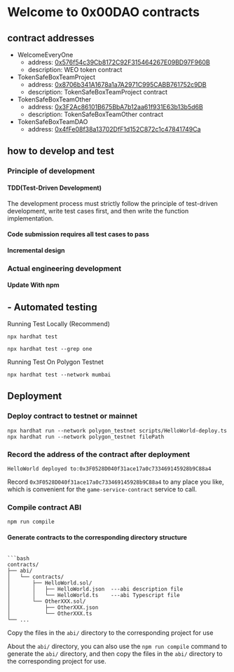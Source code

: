 # Welcome to 0x00DAO contracts

## contract addresses

- WelcomeEveryOne
  - address: [0x576f54c39Cb8172C92F315464267E09BD97F960B](https://polygonscan.com/address/0x576f54c39Cb8172C92F315464267E09BD97F960B)
  - description: WEO token contract
- TokenSafeBoxTeamProject
  - address: [0x8706b341A1678a1a7A2971C995CABB761752c9DB](https://polygonscan.com/address/0x8706b341A1678a1a7A2971C995CABB761752c9DB)
  - description: TokenSafeBoxTeamProject contract
- TokenSafeBoxTeamOther
  - address: [0x3F2Ac86101B675BbA7b12aa61f931E63b13b5d6B](https://polygonscan.com/address/0x3F2Ac86101B675BbA7b12aa61f931E63b13b5d6B)
  - description: TokenSafeBoxTeamOther contract
- TokenSafeBoxTeamDAO
  - address: [0x4fFe08f38a13702DfF1d152C872c1c47841749Ca](https://polygonscan.com/address/0x4fFe08f38a13702DfF1d152C872c1c47841749Ca)

## how to develop and test

### Principle of development

#### TDD(Test-Driven Development)

The development process must strictly follow the principle of test-driven development, write test cases first, and then write the function implementation.

#### Code submission requires all test cases to pass

#### Incremental design

### Actual engineering development

#### Update With npm

## - Automated testing

Running Test Locally (Recommend)

```shell
npx hardhat test
```

```shell
npx hardhat test --grep one
```

Running Test On Polygon Testnet

```shell
npx hardhat test --network mumbai
```

## Deployment

### Deploy contract to testnet or mainnet

```shell
npx hardhat run --network polygon_testnet scripts/HelloWorld-deploy.ts
npx hardhat run --network polygon_testnet filePath
```

### Record the address of the contract after deployment

```shell
HelloWorld deployed to:0x3F0528D040f31ace17a0c733469145928b9C88a4
```

Record `0x3F0528D040f31ace17a0c733469145928b9C88a4` to any place you like, which is convenient for the `game-service-contract` service to call.

### Compile contract ABI

```shell
npm run compile
```

#### Generate contracts to the corresponding directory structure

````shell

```bash
contracts/
├── abi/
│   └── contracts/
│       ├── HelloWorld.sol/
│       │   ├── HelloWorld.json  ---abi description file
│       │   └── HelloWorld.ts    ---abi Typescript file
│       └── OtherXXX.sol/
│           ├── OtherXXX.json
│           └── OtherXXX.ts
└── ...
````

Copy the files in the `abi/` directory to the corresponding project for use

About the `abi/` directory, you can also use the `npm run compile` command to generate the `abi/` directory, and then copy the files in the `abi/` directory to the corresponding project for use.
